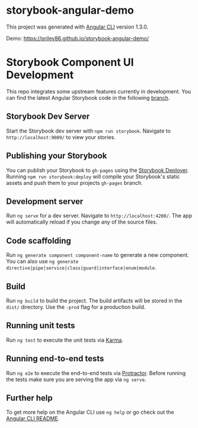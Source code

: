 # storybook-angular-demo

This project was generated with [Angular CLI](https://github.com/angular/angular-cli) version 1.3.0.

Demo: https://priley86.github.io/storybook-angular-demo/

# Storybook Component UI Development

This repo integrates some upstream features currently in development. You can find the latest Angular Storybook code in the following [branch](https://github.com/storybooks/storybook/tree/269-angular-support).

## Storybook Dev Server
Start the Storybook dev server with `npm run storybook`. Navigate to `http://localhost:9009/` to view your stories.

## Publishing your Storybook
You can publish your Storybook to `gh-pages` using the [Storybook Deployer](https://github.com/storybooks/storybook-deployer). Running `npm run storybook:deploy` will compile your Storybook's static assets and push them to your projects `gh-pages` branch.

## Development server

Run `ng serve` for a dev server. Navigate to `http://localhost:4200/`. The app will automatically reload if you change any of the source files.

## Code scaffolding

Run `ng generate component component-name` to generate a new component. You can also use `ng generate directive|pipe|service|class|guard|interface|enum|module`.

## Build

Run `ng build` to build the project. The build artifacts will be stored in the `dist/` directory. Use the `-prod` flag for a production build.

## Running unit tests

Run `ng test` to execute the unit tests via [Karma](https://karma-runner.github.io).

## Running end-to-end tests

Run `ng e2e` to execute the end-to-end tests via [Protractor](http://www.protractortest.org/).
Before running the tests make sure you are serving the app via `ng serve`.

## Further help

To get more help on the Angular CLI use `ng help` or go check out the [Angular CLI README](https://github.com/angular/angular-cli/blob/master/README.md).
